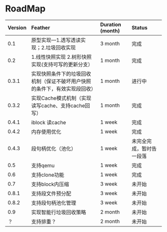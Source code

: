 # RoadMap #

| **Version** | **Feather** | **Duration (month)** | **Status** |
|:------------|:------------|:---------------------|:-----------|
| 0.1         | 原型实现—1.透写透读实现；2.垃圾回收实现  | 3 month              |  完成        |
| 0.2         | 1.线性快照实现 2.树形快照实现(支持可写的更新分支）   | 1 month              |  完成        |
| 0.3.1       | 实现快照条件下的垃圾回收机制（保证不破坏用户快照的条件下，有效实现段回收）    | 1 month              |  进行中       |
| 0.3.2       | 实现Cache模式机制（实现读写cache、支持cache回写）   | 1 month              |  完成        |
| 0.4.1       | iblock 读cache   | 1 week               |  完成        |
| 0.4.2       | 内存使用优化      | 1 week               |  完成        |
| 0.4.3       | 段句柄优化（池化）   | 1 week               |  未完全完成，暂时告一段落  |
| 0.5         | 支持qemu      | 1 week               |  完成        |
| 0.6         | 支持clone功能   | 1 week               |  完成        |
| 0.7         | 支持block内压缩      | 3 week               |  未开始       |
| 0.8.1       | 支持段文件预分配    | 3 week               |  未开始       |
| 0.8.2       | 支持段句柄池化管理   | 3 week               |  未开始       |
| 0.9         | 实现智能行垃圾回收策略          | 2 month              |  未开始       |
| ？           | 支持排重？       | 2 month              |  未开始       |